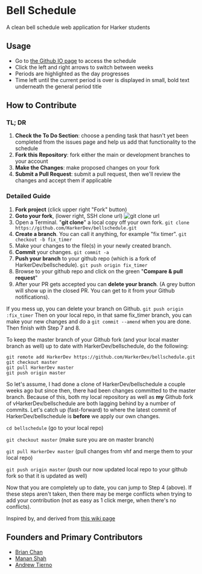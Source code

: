 # Bell Schedule

A clean bell schedule web application for Harker students

## Usage
* Go to [the Github IO page](http://harkerdev.github.io/bellschedule/) to access the schedule
* Click the left and right arrows to switch between weeks
* Periods are highlighted as the day progresses
* Time left until the current period is over is displayed in small, bold text underneath the general period title

## How to Contribute

### TL; DR
1. **Check the To Do Section**: choose a pending task that hasn't yet been completed from the issues page and help us add that functionality to the schedule
2. **Fork this Repository**: fork either the main or development branches to your account
3. **Make the Changes**: make proposed changes on your fork
4. **Submit a Pull Request**: submit a pull request, then we'll review the changes and accept them if applicable

### Detailed Guide

1. **Fork project** (click upper right "Fork" button)
2. **Goto your fork**, (lower right, SSH clone url)
![git clone url](https://cloud.githubusercontent.com/assets/928812/2546957/26d189f6-b646-11e3-80e5-3659c5e1ed43.png)
3. Open a Terminal. "**git clone**" a local copy off your own fork.
```git clone https://github.com/HarkerDev/bellschedule.git```
4. **Create a branch**. You can call it anything, for example "fix timer".
```git checkout -b fix_timer```
5. Make your changes to the file(s) in your newly created branch.
6. **Commit** your changes. ```git commit -a```
7. **Push your branch** to your github repo (which is a fork of HarkerDev/bellschedule).
```git push origin fix_timer```
8. Browse to your github repo and click on the green "**Compare & pull request**"
9. After your PR gets accepted you can **delete your branch**. (A grey button will show up in the closed PR. You can get to it from your Github notifications).

If you mess up, you can delete your branch on Github.
```git push origin :fix_timer```
Then on your local repo, in that same fix_timer branch, you can make your new changes and do a ```git commit --amend``` when you are done.
Then finish with Step 7 and 8.

To keep the master branch of your Github fork (and your local master branch as well) up to date with HarkerDev/bellschedule, do the following:
```
git remote add HarkerDev https://github.com/HarkerDev/bellschedule.git
git checkout master
git pull HarkerDev master
git push origin master
```

So let's assume, I had done a clone of HarkerDev/bellschedule a couple weeks ago but since then, there had been changes committed to the master branch. Because of this, both my local repository as well as **my** Github fork of vHarkerDev/bellschedule are both lagging behind by a number of commits. Let's catch up (fast-forward) to where the latest commit of HarkerDev/bellschedule is **before** we apply our own changes.

`cd bellschedule` (go to your local repo)

`git checkout master` (make sure you are on master branch)

`git pull HarkerDev master` (pull changes from vhf and merge them to your local repo)

`git push origin master` (push our now updated local repo to your github fork so that it is updated as well)

Now that you are completely up to date, you can jump to Step 4 (above). If these steps aren't taken, then there may be merge conflicts when trying to add your contribution (not as easy as 1 click merge, when there's no conflicts).

Inspired by, and derived from [this wiki page](https://github.com/vhf/free-programming-books/wiki/Creating-good-Pull-Requests)


## Founders and Primary Contributors
* [Brian Chan](http://github.com/iluvredwall)
* [Manan Shah](http://github.com/mananshah99)
* [Andrew Tierno](http://github.com/andrew-tierno)
